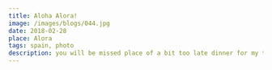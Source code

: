 ```yaml
---
title: Aloha Alora!
image: /images/blogs/044.jpg
date: 2018-02-28
place: Alora
tags: spain, photo
description: you will be missed place of a bit too late dinner for my taste
---
```

